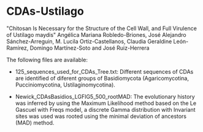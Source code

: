 # CDAs-Ustilago
"Chitosan Is Necessary for the Structure of the Cell Wall, and Full Virulence of Ustilago maydis" Angélica Mariana Robledo-Briones, José Alejandro Sánchez-Arreguin, M. Lucila Ortiz-Castellanos, Claudia Geraldine León-Ramírez, Domingo Martínez-Soto and José Ruiz-Herrera

The following files are available:
* 125_sequences_used_for_CDAs_Tree.txt: Different sequences of CDAs are identified of diferent groups of Basidiomycota (Agaricomycotina, Pucciniomycotina, Ustilaginomycotina).

* Newick_CDAsBasidios_LGFIG5_500_rootMAD: The evolutionary history was inferred by using the Maximum Likelihood method based on the Le Gascuel with Freqs model, a discrete Gamma distribution with Invariant sites was used was rooted using the minimal deviation of ancestors (MAD) method.
